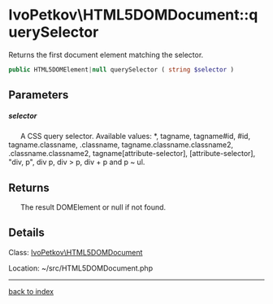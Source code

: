# IvoPetkov\HTML5DOMDocument::querySelector

Returns the first document element matching the selector.

```php
public HTML5DOMElement|null querySelector ( string $selector )
```

## Parameters

##### selector

&nbsp;&nbsp;&nbsp;&nbsp;&nbsp;&nbsp;A CSS query selector. Available values: *, tagname, tagname#id, #id, tagname.classname, .classname, tagname.classname.classname2, .classname.classname2, tagname[attribute-selector], [attribute-selector], "div, p", div p, div > p, div + p and p ~ ul.

## Returns

&nbsp;&nbsp;&nbsp;&nbsp;&nbsp;&nbsp;The result DOMElement or null if not found.

## Details

Class: [IvoPetkov\HTML5DOMDocument](ivopetkov.html5domdocument.class.md)

Location: ~/src/HTML5DOMDocument.php

---

[back to index](index.md)

